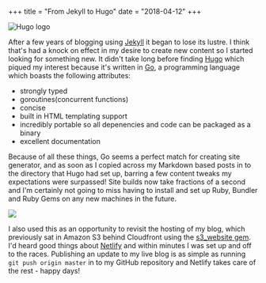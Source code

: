 +++
title = "From Jekyll to Hugo"
date = "2018-04-12"
+++

![Hugo logo](https://s3-eu-west-1.amazonaws.com/www.img.damiannicholson.com/Image_ik2u51eaxB.png)

After a few years of blogging using [Jekyll](https://jekyllrb.com/) it began to
lose its lustre. I think that's had a knock on effect in my desire to create new
content so I started looking for something new. It didn't take long before
finding [Hugo](https://gohugo.io) which piqued my interest because it's written
in [Go](https://golang.org), a programming language which boasts the following
attributes:

- strongly typed
- goroutines(concurrent functions)
- concise
- built in HTML templating support
- incredibly portable so all depenencies and code can be packaged as a binary
- excellent documentation

Because of all these things, Go seems a perfect match for creating site
generator, and as soon as I copied across my Markdown based posts in to the
directory that Hugo had set up, barring a few content tweaks my expectations
were surpassed! Site builds now take fractions of a second and I'm certainly not
going to miss having to install and set up Ruby, Bundler and Ruby Gems on any
new machines in the future.

![](https://s3-eu-west-1.amazonaws.com/www.img.damiannicholson.com/full-logo-light.png)

I also used this as an opportunity to revisit the hosting of my blog, which
previously sat in Amazon S3 behind Cloudfront using the [s3_website
gem](https://github.com/laurilehmijoki/s3_website). I'd heard good things about
[Netlify](https://www.netlify.com) and within minutes I was set up and off to
the races. Publishing an update to my live blog is as simple as running `git
push origin master` in to my GitHub repository and Netlify takes care of the
rest - happy days!
